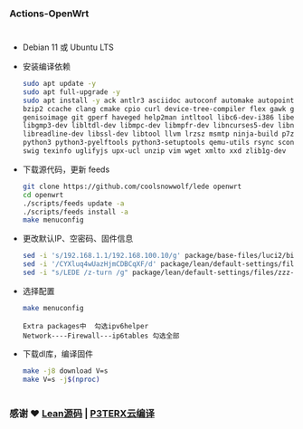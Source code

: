 ### Actions-OpenWrt
#
- Debian 11 或 Ubuntu LTS
- 安装编译依赖

   ```bash
   sudo apt update -y
   sudo apt full-upgrade -y
   sudo apt install -y ack antlr3 asciidoc autoconf automake autopoint binutils bison build-essential \
   bzip2 ccache clang cmake cpio curl device-tree-compiler flex gawk gcc-multilib g++-multilib gettext \
   genisoimage git gperf haveged help2man intltool libc6-dev-i386 libelf-dev libfuse-dev libglib2.0-dev \
   libgmp3-dev libltdl-dev libmpc-dev libmpfr-dev libncurses5-dev libncursesw5-dev libpython3-dev \
   libreadline-dev libssl-dev libtool llvm lrzsz msmtp ninja-build p7zip p7zip-full patch pkgconf \
   python3 python3-pyelftools python3-setuptools qemu-utils rsync scons squashfs-tools subversion \
   swig texinfo uglifyjs upx-ucl unzip vim wget xmlto xxd zlib1g-dev
   ```

- 下载源代码，更新 feeds

   ```bash
   git clone https://github.com/coolsnowwolf/lede openwrt
   cd openwrt
   ./scripts/feeds update -a
   ./scripts/feeds install -a
   make menuconfig
   ```

- 更改默认IP、空密码、固件信息
  ```bash
  sed -i 's/192.168.1.1/192.168.100.10/g' package/base-files/luci2/bin/config_generate
  sed -i '/CYXluq4wUazHjmCDBCqXF/d' package/lean/default-settings/files/zzz-default-settings
  sed -i "s/LEDE /z-turn /g" package/lean/default-settings/files/zzz-default-settings
  ```

- 选择配置
  ```bash
  make menuconfig
  ```
  ```
  Extra packages中  勾选ipv6helper
  Network----Firewall---ip6tables 勾选全部
  ```
  
- 下载dl库，编译固件
  ```bash
  make -j8 download V=s
  make V=s -j$(nproc)
  ```

#
### 感谢 ❤️  [Lean源码](https://github.com/coolsnowwolf/lede) | [P3TERX云编译](https://github.com/P3TERX/Actions-OpenWrt)  
